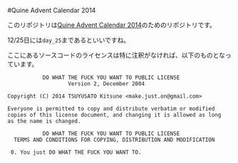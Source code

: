 #Quine Advent Calendar 2014

このリポジトリは[Quine Advent Calendar 2014](http://www.adventar.org/calendars/645)のためのリポジトリです。

12/25日には`day_25`まであるといいですね。

ここにあるソースコードのライセンスは特に注釈がなければ、以下のものとなっています。

```
           DO WHAT THE FUCK YOU WANT TO PUBLIC LICENSE
                   Version 2, December 2004
 
Copyright (C) 2014 TSUYUSATO Kitsune <make.just.on@gmail.com>

Everyone is permitted to copy and distribute verbatim or modified
copies of this license document, and changing it is allowed as long
as the name is changed.
 
           DO WHAT THE FUCK YOU WANT TO PUBLIC LICENSE
  TERMS AND CONDITIONS FOR COPYING, DISTRIBUTION AND MODIFICATION
 
 0. You just DO WHAT THE FUCK YOU WANT TO.
```
